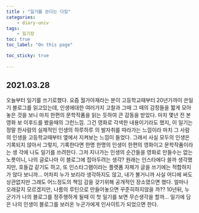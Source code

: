 ```yaml
---
title : "일기를 쓴다는 다짐"
categories:
    - diary-univ
tags:
    - 일기장
toc: true
toc_label: "On this page"

toc_sticky: true
    
---
```

## 2021.03.28
오늘부터 일기를 쓰기로했다.
요즘 월가아재라는 분이 고등학교때부터 20년가까이 쓴일기 블로그를 읽고있는데, 인생에대한 여러가지 고찰과 그때 그 때의 감정들을 짧게 모아놓은 것을 보니 마치 한편의 문학작품을 읽는 듯하여 큰 감동을 받았다. 마치 몇년 전 본 영화 보 이후드를 봤을때의 그런느낌. 그건 영화로 각색한 내용이기라도 했지, 이 일기는 정말 한사람의 실제적인 인생의 하루하루 의 발자취를 따라가는 느낌이라 마치 그 사람의 인생을 고등학교때부터 옆에서 지켜보는 느낌이 들었다.
그래서 사실 모두의 인생은 기록되지 않아서 그렇지, 기록한다면 한명 한명의 인생이 한편의 영화이고 문학작품이라는 생 각에 나도 일기를 쓰려한다. 그저 지나가는 인생의 순간들을 영화로 만들수는 없는 노릇이니, 나의 글로나마 이 블로그에 잡아두려는 생각?
원래는 인스타에다 쓸까 생각했지만, 호들갑 같기도 하고, 또 인스타그램이라는 플랫폼 자체가 글을 쓰기에는 적합하지가 않다 보니까... 어차피 누가 보리라 생각하지도 않고, 내가 볼거니까 사실 어디에 써도 상관없지만 그래도 어느정도의 책임 감을 갖기위해 공개적인 장소였으면 했다. 얼마나 오래갈지 모르겠지만, 나름의 루틴으로 만들어놓으면 꾸준히하지않을 까??
10년뒤, 누군가가 나의 블로그를 정주행하게 될때 이 첫 일기를 보면 무슨생각을 할까... 일기에 담은 나의 인생이 블로그를 보러온 누군가에게 인사이트가 되었으면 한다.
